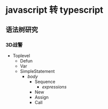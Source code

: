 # javascript 转 typescript
## 语法树研究
### 3D战警
- Toplevel
  - Defun
  - Var
  - SimpleStatement
    - *body*
      - Sequence
        - *expressions*
      - New
      - Assign
      - Call
   

